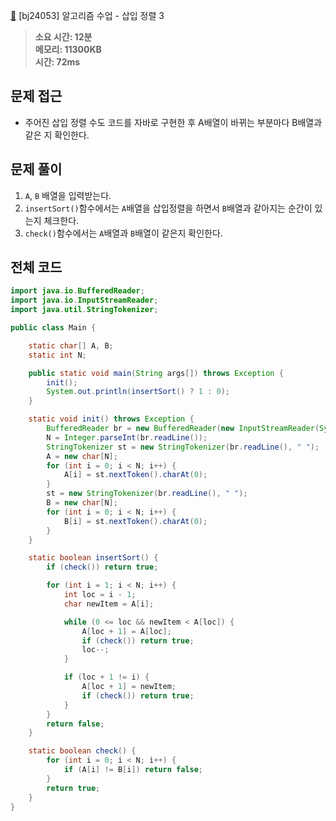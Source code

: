  [🚃](https://www.acmicpc.net/problem/24053) [bj24053]   알고리즘 수업 - 삽입 정렬 3

> **소요 시간: 12분<br>
> 메모리: 11300KB<br>
> 시간: 72ms**

## 문제 접근

- 주어진 삽입 정렬 수도 코드를 자바로 구현한 후 A배열이 바뀌는 부분마다 B배열과 같은 지 확인한다.

## 문제 풀이

1. `A`, `B` 배열을 입력받는다.
2. `insertSort()`함수에서는 `A`배열을 삽입정렬을 하면서 `B`배열과 같아지는 순간이 있는지 체크한다.
3. `check()`함수에서는 `A`배열과 `B`배열이 같은지 확인한다.

## 전체 코드

```java
import java.io.BufferedReader;
import java.io.InputStreamReader;
import java.util.StringTokenizer;

public class Main {

    static char[] A, B;
    static int N;

    public static void main(String args[]) throws Exception {
        init();
        System.out.println(insertSort() ? 1 : 0);
    }

    static void init() throws Exception {
        BufferedReader br = new BufferedReader(new InputStreamReader(System.in));
        N = Integer.parseInt(br.readLine());
        StringTokenizer st = new StringTokenizer(br.readLine(), " ");
        A = new char[N];
        for (int i = 0; i < N; i++) {
            A[i] = st.nextToken().charAt(0);
        }
        st = new StringTokenizer(br.readLine(), " ");
        B = new char[N];
        for (int i = 0; i < N; i++) {
            B[i] = st.nextToken().charAt(0);
        }
    }

    static boolean insertSort() {
        if (check()) return true;

        for (int i = 1; i < N; i++) {
            int loc = i - 1;
            char newItem = A[i];

            while (0 <= loc && newItem < A[loc]) {
                A[loc + 1] = A[loc];
                if (check()) return true;
                loc--;
            }

            if (loc + 1 != i) {
                A[loc + 1] = newItem;
                if (check()) return true;
            }
        }
        return false;
    }

    static boolean check() {
        for (int i = 0; i < N; i++) {
            if (A[i] != B[i]) return false;
        }
        return true;
    }
}

```
